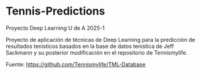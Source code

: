 # Tennis-Predictions

Proyecto Deep Learning U de A 2025-1

Proyecto de aplicación de técnicas de Deep Learning para la predicción de resultados tenisticos basados en la base de datos tenistica de Jeff Sackmann y su posterior modificación en el repositorio de Tennismylife.


Fuente:
https://github.com/Tennismylife/TML-Database

